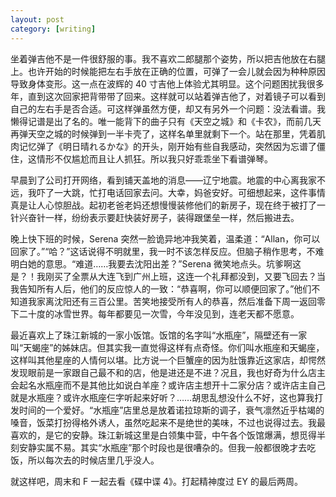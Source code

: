 ```yaml
---
layout: post
category: [writing]
---
```


坐着弹吉他不是一件很舒服的事。我不喜欢二郎腿那个姿势，所以把吉他放在右腿上。也许开始的时候能把左右手放在正确的位置，可弹了一会儿就会因为种种原因导致身体变形。这一点在波辉的 40 寸吉他上体验尤其明显。这个问题困扰我很多年，直到这次回家把背带带了回来。这样就可以站着弹吉他了，对着镜子可以看到自己的左右手是否合适。可这样弹虽然方便，却又有另外一个问题：没法看谱。我懒得记谱是出了名的。唯一能背下的曲子只有《天空之城》和《卡农》，而前几天再弹天空之城的时候弹到一半卡壳了，这样名单里就剩下一个。站在那里，凭着肌肉记忆弹了《明日晴れるかな》的开头，刚开始有些自我感动，突然因为忘谱了僵住，这情形不仅尴尬而且让人抓狂。所以我只好乖乖坐下看谱弹琴。

早晨到了公司打开网络，看到铺天盖地的消息——辽宁地震。地震的中心离我家不远，我吓了一大跳，忙打电话回家去问。大幸，妈爸安好。可细想起来，这件事情真是让人心惊胆战。起初老爸老妈还想慢慢装修他们的新房子，现在终于被打了一针兴奋针一样，纷纷表示要赶快装好房子，装得跟堡垒一样，然后搬进去。

晚上快下班的时候，Serena 突然一脸诡异地冲我笑着，温柔道：“Allan，你可以回家了。”“哈？”这话说得不明就里，我一时不该怎样反应。但脑子稍作思考，不难明白她的意思。“难道……我要去沈阳出差？”Serena 微笑地点头。坑爹啊这是？！我刚买了全票从大连飞到广州上班，这连一个礼拜都没到，又要飞回去？当我告知所有人后，他们的反应惊人的一致：“恭喜啊，你可以顺便回家了。”他们不知道我家离沈阳还有三百公里。苦笑地接受所有人的恭喜，然后准备下周一返回零下二十度的冰雪世界。每年都要见一次雪，今年没见到，连老天都不愿意。

最近喜欢上了珠江新城的一家小饭馆。饭馆的名字叫“水瓶座”，隔壁还有一家叫“天蝎座”的姊妹店。但其实我一直觉得这样有点奇怪。你们叫水瓶座和天蝎座，这样叫其他星座的人情何以堪。比方说一个巨蟹座的因为肚饿靠近这家店，却愕然发现眼前是一家跟自己最不和的店，他是进还是不进？况且，我也好奇为什么店主会起名水瓶座而不是其他比如说白羊座？或许店主想开十二家分店？或许店主自己就是水瓶座？或许水瓶座仨字听起来好听？……胡思乱想没什么不好，这也算我打发时间的一个爱好。“水瓶座”店里总是放着诺拉琼斯的调子，衰气凛然近乎枯竭的嗓音，饭菜打扮得格外诱人，虽然吃起来不是绝世的美味，不过也说得过去。我最喜欢的，是它的安静。珠江新城这里是白领集中营，中午各个饭馆爆满，想觅得半刻安静实属不易。其实“水瓶座”那个时段也是很嘈杂的。但我一般都很晚才去吃饭，所以每次去的时候店里几乎没人。

就这样吧，周末和 F 一起去看《碟中谍 4》。打起精神度过 EY 的最后两周。
